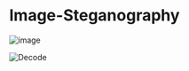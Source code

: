 # Image-Steganography

![image](https://github.com/user-attachments/assets/55928497-00a5-4f9e-800a-f8536abe1d51)

![Decode](https://github.com/user-attachments/assets/488b6916-9190-4da3-823d-2c912e939f45)











